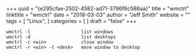 +++ 
uuid = "{e295cfae-2502-4582-ad71-3796f6c586aa}" 
title = "wmctrl" 
linktitle = "wmctrl" 
date = "2018-03-03" 
author = "Jeff Smith" 
website = "" 
tags = [ "Linux",  ] 
categories = [  ] 
draft = "false" 
+++ 

```
wmctrl -l                   list windows
wmctrl -d                   list desktops
wmctrl -c <win>             close window
wmctrl -r <win> -t <desk>   move window to desktop
``` 
